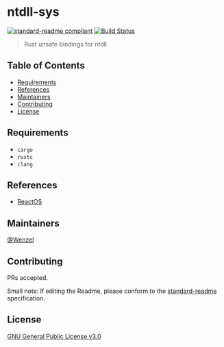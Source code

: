 # ntdll-sys

[![standard-readme compliant](https://img.shields.io/badge/readme%20style-standard-brightgreen.svg?style=flat-square)](https://github.com/RichardLitt/standard-readme)
[![Build Status](https://travis-ci.com/Wenzel/ntdll-sys.svg?branch=master)](https://travis-ci.com/Wenzel/ntdll-sys)

> Rust unsafe bindings for ntdll

## Table of Contents

- [Requirements](#requirements)
- [References](#references)
- [Maintainers](#maintainers)
- [Contributing](#contributing)
- [License](#license)

## Requirements

- `cargo`
- `rustc`
- `clang`

## References

- [ReactOS](https://github.com/reactos/reactos)

## Maintainers

[@Wenzel](https://github.com/Wenzel)

## Contributing

PRs accepted.

Small note: If editing the Readme, please conform to the [standard-readme](https://github.com/RichardLitt/standard-readme) specification.

## License

[GNU General Public License v3.0](https://github.com/Wenzel/pyvmidbg/blob/master/LICENSE)

